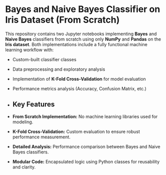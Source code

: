 # Bayes and Naive Bayes Classifier on Iris Dataset (From Scratch)

This repository contains two Jupyter notebooks implementing **Bayes** and **Naive Bayes** classifiers from scratch using only **NumPy** and **Pandas** on the **Iris dataset**. Both implementations include a fully functional machine learning workflow with:

- Custom-built classifier classes  
- Data preprocessing and exploratory analysis  
- Implementation of **K-Fold Cross-Validation** for model evaluation  
- Performance metrics analysis (Accuracy, Confusion Matrix, etc.)

- ## Key Features

- **From Scratch Implementation:** No machine learning libraries used for modeling.  
- **K-Fold Cross-Validation:** Custom evaluation to ensure robust performance measurement.  
- **Detailed Analysis:** Performance comparison between Bayes and Naive Bayes classifiers.  
- **Modular Code:** Encapsulated logic using Python classes for reusability and clarity.


